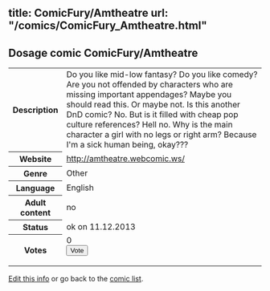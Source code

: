 title: ComicFury/Amtheatre
url: "/comics/ComicFury_Amtheatre.html"
---
Dosage comic ComicFury/Amtheatre
-----------------------------------------

<p id="msg"></p>
<script type="text/javascript">
if (window.location.search === '?edit_info_mail=sent_ok') {
  var elem = document.getElementById("msg");
  elem.innerHTML = 'Edited information sucessfully sent for review, which is usually done daily. Thanks!';
  elem.className = 'ok';
}
</script>
<table class="comicinfo">
<tr>
<th>Description</th><td>Do you like mid-low fantasy? Do you like comedy? Are you not offended by characters who are missing important appendages? Maybe you should read this. Or maybe not. Is this another DnD comic? No. But is it filled with cheap pop culture references? Hell no. Why is the main character a girl with no legs or right arm? Because I'm a sick human being, okay???</td>
</tr>
<tr>
<th>Website</th><td><a href="http://amtheatre.webcomic.ws/">http://amtheatre.webcomic.ws/</a></td>
</tr>
<tr>
<th>Genre</th><td>Other</td>
</tr>
<tr>
<th>Language</th><td>English</td>
</tr>
<tr>
<th>Adult content</th><td>no</td>
</tr>
<tr>
<th>Status</th><td>ok on 11.12.2013</td>
</tr>
<tr>
<th>Votes</th><td>0
<form action="http://gaecounter.appspot.com/count/" method="POST">
<input name="name" type="hidden" value="ComicFury_Amtheatre"/>
<input name="uid" type="hidden" id="voteuid" value=""/>
<input type="submit" value="Vote"/>
</form>
</td>
</tr>
</table>
<script type="text/javascript">
var ua = navigator.userAgent;
document.getElementById("voteuid").value = ua.replace(/[^a-zA-Z0-9\._:]/g , "_");;
</script>

[Edit this info](ComicFury_Amtheatre_edit.html) or go back to the [comic list](../comic-index.html).
